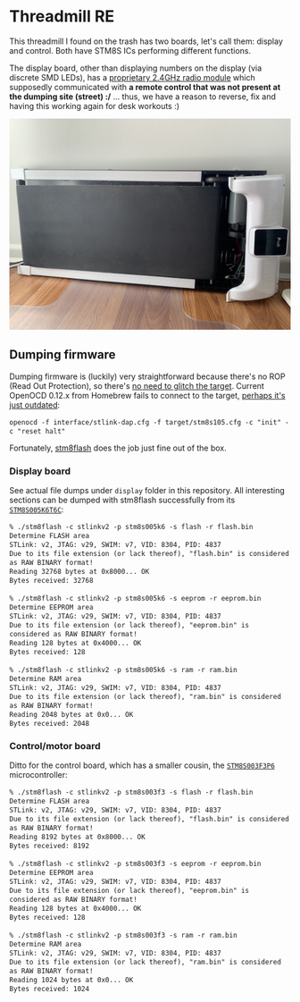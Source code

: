# Threadmill RE

This threadmill I found on the trash has two boards, let's call them: display and control. Both have STM8S ICs performing different functions. 

The display board, other than displaying numbers on the display (via discrete SMD LEDs), has a [proprietary 2.4GHz radio module][pmicro_web] which supposedly communicated with **a remote control that was not present at the dumping site (street) :/** ... thus, we have a reason to reverse, fix and having this working again for desk workouts :)

![threadmill](./img/threadmill.jpeg)

## Dumping firmware

Dumping firmware is (luckily) very straightforward because there's no ROP (Read Out Protection), so there's [no need to glitch the target][stm8_glitch]. Current OpenOCD 0.12.x from Homebrew fails to connect to the target, [perhaps it's just outdated][openocd_fail]:

```shell
openocd -f interface/stlink-dap.cfg -f target/stm8s105.cfg -c "init" -c "reset halt"
```

Fortunately, [stm8flash][stm8flash] does the job just fine out of the box.

### Display board

See actual file dumps under `display` folder in this repository. All interesting sections can be dumped with stm8flash successfully from its [`STM8S005K6T6C`][stm8s005k6t6c]:

```shell
% ./stm8flash -c stlinkv2 -p stm8s005k6 -s flash -r flash.bin
Determine FLASH area
STLink: v2, JTAG: v29, SWIM: v7, VID: 8304, PID: 4837
Due to its file extension (or lack thereof), "flash.bin" is considered as RAW BINARY format!
Reading 32768 bytes at 0x8000... OK
Bytes received: 32768

% ./stm8flash -c stlinkv2 -p stm8s005k6 -s eeprom -r eeprom.bin
Determine EEPROM area
STLink: v2, JTAG: v29, SWIM: v7, VID: 8304, PID: 4837
Due to its file extension (or lack thereof), "eeprom.bin" is considered as RAW BINARY format!
Reading 128 bytes at 0x4000... OK
Bytes received: 128

% ./stm8flash -c stlinkv2 -p stm8s005k6 -s ram -r ram.bin
Determine RAM area
STLink: v2, JTAG: v29, SWIM: v7, VID: 8304, PID: 4837
Due to its file extension (or lack thereof), "ram.bin" is considered as RAW BINARY format!
Reading 2048 bytes at 0x0... OK
Bytes received: 2048
```

### Control/motor board

Ditto for the control board, which has a smaller cousin, the [`STM8S003F3P6`][stm8s003f3p6] microcontroller:

```shell
% ./stm8flash -c stlinkv2 -p stm8s003f3 -s flash -r flash.bin
Determine FLASH area
STLink: v2, JTAG: v29, SWIM: v7, VID: 8304, PID: 4837
Due to its file extension (or lack thereof), "flash.bin" is considered as RAW BINARY format!
Reading 8192 bytes at 0x8000... OK
Bytes received: 8192

% ./stm8flash -c stlinkv2 -p stm8s003f3 -s eeprom -r eeprom.bin
Determine EEPROM area
STLink: v2, JTAG: v29, SWIM: v7, VID: 8304, PID: 4837
Due to its file extension (or lack thereof), "eeprom.bin" is considered as RAW BINARY format!
Reading 128 bytes at 0x4000... OK
Bytes received: 128

% ./stm8flash -c stlinkv2 -p stm8s003f3 -s ram -r ram.bin
Determine RAM area
STLink: v2, JTAG: v29, SWIM: v7, VID: 8304, PID: 4837
Due to its file extension (or lack thereof), "ram.bin" is considered as RAW BINARY format!
Reading 1024 bytes at 0x0... OK
Bytes received: 1024
```

[boot_attacks]: https://github.com/janvdherrewegen/bootl-attacks
[pmicro_web]: https://pmicro.com.cn/en/mcurf_/21.html
[stm8_glitch]: https://hackaday.com/2020/07/04/the-cheap-way-to-glitch-an-stm8-microcontroller/
[stm8flash]: https://github.com/vdudouyt/stm8flash
[openocd_fail]: https://github.com/hbendalibraham/stm8_started/issues/1#issuecomment-758252539
[stm8s003f3p6]: https://www.st.com/en/microcontrollers-microprocessors/stm8s003f3.html
[stm8s005k6t6c]: https://www.st.com/en/microcontrollers-microprocessors/stm8s005k6.html
[stm8i2c_cool_writeup]: https://gist.github.com/TG9541/5c3405320794d91ef8129734a4bfc880
[stm8_glitch_555]: https://hackaday.io/project/183537-dumping-firmware-with-a-555
[stm8_getting_started]: https://github.com/hbendalibraham/stm8_started
[stm8_svd]: https://github.com/gicking/STM8_headers/blob/master/SVD/STM8S003F3.svd
[stm8_emulator]: https://github.com/mikechambers84/STM8-Emulator
